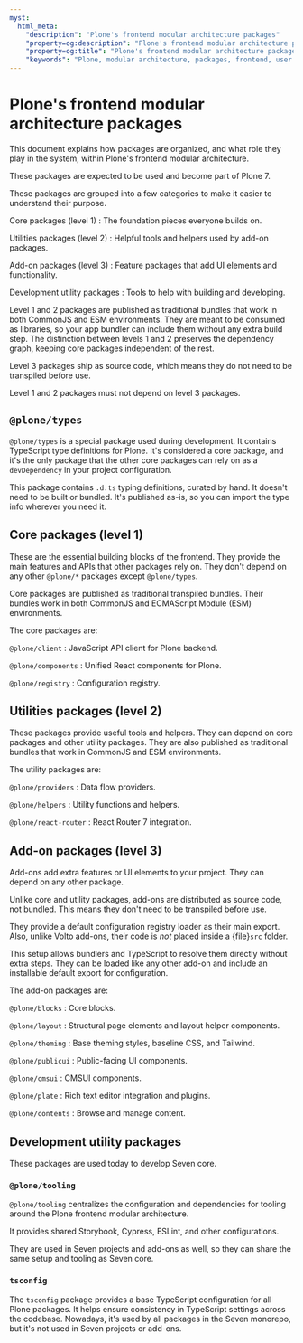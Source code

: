 ```yaml
---
myst:
  html_meta:
    "description": "Plone's frontend modular architecture packages"
    "property=og:description": "Plone's frontend modular architecture packages"
    "property=og:title": "Plone's frontend modular architecture packages"
    "keywords": "Plone, modular architecture, packages, frontend, user interface, conceptual guide"
---
```


# Plone's frontend modular architecture packages

This document explains how packages are organized, and what role they play in the system, within Plone's frontend modular architecture.

These packages are expected to be used and become part of Plone 7.

These packages are grouped into a few categories to make it easier to understand their purpose.

Core packages (level 1)
:   The foundation pieces everyone builds on.

Utilities packages (level 2)
:   Helpful tools and helpers used by add-on packages.

Add-on packages (level 3)
:   Feature packages that add UI elements and functionality.

Development utility packages
:   Tools to help with building and developing.

Level 1 and 2 packages are published as traditional bundles that work in both CommonJS and ESM environments.
They are meant to be consumed as libraries, so your app bundler can include them without any extra build step.
The distinction between levels 1 and 2 preserves the dependency graph, keeping core packages independent of the rest.

Level 3 packages ship as source code, which means they do not need to be transpiled before use.

Level 1 and 2 packages must not depend on level 3 packages.

## `@plone/types`

`@plone/types` is a special package used during development.
It contains TypeScript type definitions for Plone.
It's considered a core package, and it's the only package that the other core packages can rely on as a `devDependency` in your project configuration.

This package contains `.d.ts` typing definitions, curated by hand.
It doesn't need to be built or bundled.
It's published as-is, so you can import the type info wherever you need it.

## Core packages (level 1)

These are the essential building blocks of the frontend.
They provide the main features and APIs that other packages rely on.
They don't depend on any other `@plone/*` packages except `@plone/types`.

Core packages are published as traditional transpiled bundles.
Their bundles work in both CommonJS and ECMAScript Module (ESM) environments.

The core packages are:

`@plone/client`
:   JavaScript API client for Plone backend.

`@plone/components`
:   Unified React components for Plone.

`@plone/registry`
:   Configuration registry.


## Utilities packages (level 2)

These packages provide useful tools and helpers.
They can depend on core packages and other utility packages.
They are also published as traditional bundles that work in CommonJS and ESM environments.

The utility packages are:

`@plone/providers`
:   Data flow providers.

`@plone/helpers`
:   Utility functions and helpers.

`@plone/react-router`
:   React Router 7 integration.


## Add-on packages (level 3)

Add-ons add extra features or UI elements to your project.
They can depend on any other package.

Unlike core and utility packages, add-ons are distributed as source code, not bundled.
This means they don't need to be transpiled before use.

They provide a default configuration registry loader as their main export.
Also, unlike Volto add-ons, their code is _not_ placed inside a {file}`src` folder.

This setup allows bundlers and TypeScript to resolve them directly without extra steps.
They can be loaded like any other add-on and include an installable default export for configuration.

The add-on packages are:

`@plone/blocks`
:   Core blocks.

`@plone/layout`
:   Structural page elements and layout helper components.

`@plone/theming`
:   Base theming styles, baseline CSS, and Tailwind.

`@plone/publicui`
:   Public-facing UI components.

`@plone/cmsui`
:   CMSUI components.

`@plone/plate`
:   Rich text editor integration and plugins.

`@plone/contents`
:   Browse and manage content.

## Development utility packages

These packages are used today to develop Seven core.

### `@plone/tooling`

`@plone/tooling` centralizes the configuration and dependencies for tooling around the Plone frontend modular architecture.

It provides shared Storybook, Cypress, ESLint, and other configurations.

They are used in Seven projects and add-ons as well, so they can share the same setup and tooling as Seven core.

### `tsconfig`

The `tsconfig` package provides a base TypeScript configuration for all Plone packages.
It helps ensure consistency in TypeScript settings across the codebase.
Nowadays, it's used by all packages in the Seven monorepo, but it's not used in Seven projects or add-ons.
